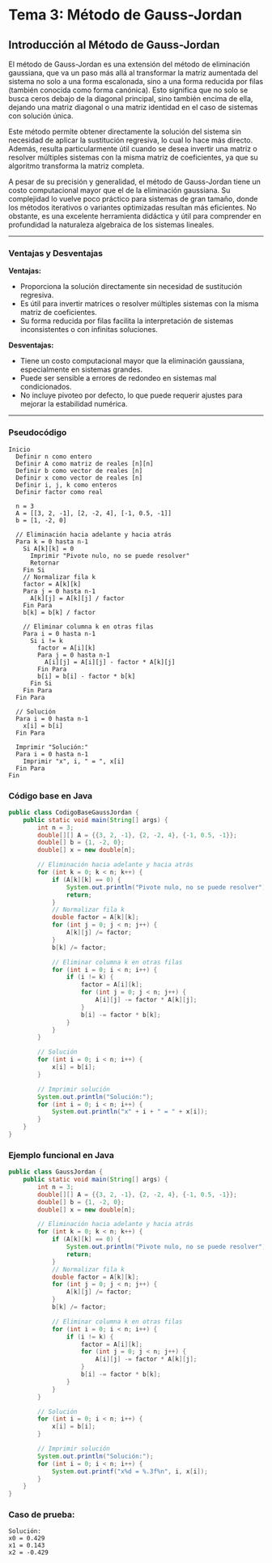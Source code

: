 # Tema 3: Método de Gauss-Jordan

## Introducción al Método de Gauss-Jordan

El método de Gauss-Jordan es una extensión del método de eliminación gaussiana, que va un paso más allá al transformar la matriz aumentada del sistema no solo a una forma escalonada, sino a una forma reducida por filas (también conocida como forma canónica). Esto significa que no solo se busca ceros debajo de la diagonal principal, sino también encima de ella, dejando una matriz diagonal o una matriz identidad en el caso de sistemas con solución única.

Este método permite obtener directamente la solución del sistema sin necesidad de aplicar la sustitución regresiva, lo cual lo hace más directo. Además, resulta particularmente útil cuando se desea invertir una matriz o resolver múltiples sistemas con la misma matriz de coeficientes, ya que su algoritmo transforma la matriz completa.

A pesar de su precisión y generalidad, el método de Gauss-Jordan tiene un costo computacional mayor que el de la eliminación gaussiana. Su complejidad lo vuelve poco práctico para sistemas de gran tamaño, donde los métodos iterativos o variantes optimizadas resultan más eficientes. No obstante, es una excelente herramienta didáctica y útil para comprender en profundidad la naturaleza algebraica de los sistemas lineales.

---

### Ventajas y Desventajas

**Ventajas:**
- Proporciona la solución directamente sin necesidad de sustitución regresiva.
- Es útil para invertir matrices o resolver múltiples sistemas con la misma matriz de coeficientes.
- Su forma reducida por filas facilita la interpretación de sistemas inconsistentes o con infinitas soluciones.

**Desventajas:**
- Tiene un costo computacional mayor que la eliminación gaussiana, especialmente en sistemas grandes.
- Puede ser sensible a errores de redondeo en sistemas mal condicionados.
- No incluye pivoteo por defecto, lo que puede requerir ajustes para mejorar la estabilidad numérica.

---

### Pseudocódigo

```text
Inicio
  Definir n como entero
  Definir A como matriz de reales [n][n]
  Definir b como vector de reales [n]
  Definir x como vector de reales [n]
  Definir i, j, k como enteros
  Definir factor como real

  n = 3
  A = [[3, 2, -1], [2, -2, 4], [-1, 0.5, -1]]
  b = [1, -2, 0]

  // Eliminación hacia adelante y hacia atrás
  Para k = 0 hasta n-1
    Si A[k][k] = 0
      Imprimir "Pivote nulo, no se puede resolver"
      Retornar
    Fin Si
    // Normalizar fila k
    factor = A[k][k]
    Para j = 0 hasta n-1
      A[k][j] = A[k][j] / factor
    Fin Para
    b[k] = b[k] / factor

    // Eliminar columna k en otras filas
    Para i = 0 hasta n-1
      Si i != k
        factor = A[i][k]
        Para j = 0 hasta n-1
          A[i][j] = A[i][j] - factor * A[k][j]
        Fin Para
        b[i] = b[i] - factor * b[k]
      Fin Si
    Fin Para
  Fin Para

  // Solución
  Para i = 0 hasta n-1
    x[i] = b[i]
  Fin Para

  Imprimir "Solución:"
  Para i = 0 hasta n-1
    Imprimir "x", i, " = ", x[i]
  Fin Para
Fin
```

### Código base en Java

```java
public class CodigoBaseGaussJordan {
    public static void main(String[] args) {
        int n = 3;
        double[][] A = {{3, 2, -1}, {2, -2, 4}, {-1, 0.5, -1}};
        double[] b = {1, -2, 0};
        double[] x = new double[n];

        // Eliminación hacia adelante y hacia atrás
        for (int k = 0; k < n; k++) {
            if (A[k][k] == 0) {
                System.out.println("Pivote nulo, no se puede resolver");
                return;
            }
            // Normalizar fila k
            double factor = A[k][k];
            for (int j = 0; j < n; j++) {
                A[k][j] /= factor;
            }
            b[k] /= factor;

            // Eliminar columna k en otras filas
            for (int i = 0; i < n; i++) {
                if (i != k) {
                    factor = A[i][k];
                    for (int j = 0; j < n; j++) {
                        A[i][j] -= factor * A[k][j];
                    }
                    b[i] -= factor * b[k];
                }
            }
        }

        // Solución
        for (int i = 0; i < n; i++) {
            x[i] = b[i];
        }

        // Imprimir solución
        System.out.println("Solución:");
        for (int i = 0; i < n; i++) {
            System.out.println("x" + i + " = " + x[i]);
        }
    }
}
```

### Ejemplo funcional en Java

```java
public class GaussJordan {
    public static void main(String[] args) {
        int n = 3;
        double[][] A = {{3, 2, -1}, {2, -2, 4}, {-1, 0.5, -1}};
        double[] b = {1, -2, 0};
        double[] x = new double[n];

        // Eliminación hacia adelante y hacia atrás
        for (int k = 0; k < n; k++) {
            if (A[k][k] == 0) {
                System.out.println("Pivote nulo, no se puede resolver");
                return;
            }
            // Normalizar fila k
            double factor = A[k][k];
            for (int j = 0; j < n; j++) {
                A[k][j] /= factor;
            }
            b[k] /= factor;

            // Eliminar columna k en otras filas
            for (int i = 0; i < n; i++) {
                if (i != k) {
                    factor = A[i][k];
                    for (int j = 0; j < n; j++) {
                        A[i][j] -= factor * A[k][j];
                    }
                    b[i] -= factor * b[k];
                }
            }
        }

        // Solución
        for (int i = 0; i < n; i++) {
            x[i] = b[i];
        }

        // Imprimir solución
        System.out.println("Solución:");
        for (int i = 0; i < n; i++) {
            System.out.printf("x%d = %.3f%n", i, x[i]);
        }
    }
}
```

### Caso de prueba:

```text
Solución:
x0 = 0.429
x1 = 0.143
x2 = -0.429
```
